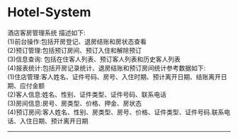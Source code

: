 # Hotel-System
酒店客房管理系统
描述如下:  
(1)前台操作:包括开房登记、退房结账和房状态查看  
(2)预订管理:包括预订房间、预订入住和解除预订  
(3)信息查询: 包括在住客人列表、预订客人列表和历史客人列表  
(4)报表统计:包括开房记录统计、退房结账和预订房间统计参考数据如下:  
(1)住店管理:客人姓名、证件号码、房号、入住时期、预计离开日期、结账离开日期、应付金额  
(2)客人信息:姓名、性别、证件类型、证件号码、联系电话  
(3)房间信息:房号、房类型、价格、押金、房状态  
(4)预订房间:客人姓名、性别、房类型、房号、价格、证件类型、证件号码.联系电话、入住日期、预计离开日期  
***
